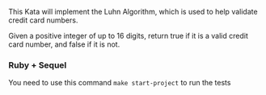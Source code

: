 This Kata will implement the Luhn Algorithm, which is used to help validate credit card numbers.

Given a positive integer of up to 16 digits, return true if it is a valid credit card number, and false if it is not.

### Ruby + Sequel

You need to use this command `make start-project` to run the tests
